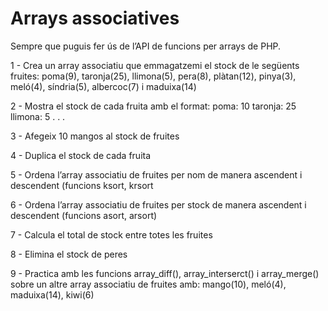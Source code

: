 # Arrays associatives

Sempre que puguis fer ús de l’API de funcions per arrays de PHP. 

1 - Crea un array associatiu que emmagatzemi el stock de le següents fruites: poma(9), taronja(25), llimona(5), pera(8), plàtan(12), pinya(3), meló(4), síndria(5), albercoc(7) i maduixa(14)

2 - Mostra el stock de cada fruita amb el format:
	poma: 10
	taronja: 25
	llimona: 5
	. . .

3 - Afegeix 10 mangos al stock de fruites

4 - Duplica el stock de cada fruita

5 - Ordena l’array associatiu de fruites per nom de manera ascendent i descendent (funcions ksort, krsort

6 - Ordena l’array associatiu de fruites per stock de manera ascendent i descendent (funcions asort, arsort)

7 - Calcula el total de stock entre totes les fruites

8 - Elimina el stock de peres

9 - Practica amb les funcions array_diff(), array_interserct() i array_merge() sobre un altre array associatiu de fruites amb: mango(10), meló(4), maduixa(14), kiwi(6)